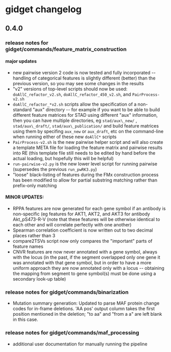 # gidget changelog

## 0.4.0

### release notes for gidget/commands/feature_matrix_construction

#### major updates

* new pairwise version 2 code is now tested and fully incorporated -- handling of categorical features is slightly different (better) than the previous version, so you may see some changes in the results
* "v2" versions of top-level scripts should now be used: ```doAllC_refactor_v2.sh```, ```doAllC_refactor_450_v2.sh```, and ```PairProcess-v2.sh```
* ```doAllC_refactor_*v2.sh``` scripts allow the specification of a non-standard "aux" directory -- for example if you want to be able to build different feature matrices for STAD using different "aux" information, then you can have multiple directories, eg ```stad/aux\_new/``` ,  ```stad/aux\_draft/```,  ```stad/aux\_publication/``` and build feature matrices using them by specifing ```aux_new``` or ```aux_draft```, etc on the command-line when running either of these new ```doAllC*``` scripts
* ```PairProcess-v2.sh``` is the new pairwise helper script and will also create a template META file for loading the feature matrix and pairwise results into RE (this template file still needs to be edited by hand before the actual loading, but hopefully this will be helpful)
* ```run-pairwise-v2.py``` is the new lower level script for running pairwise (supersedes the previous ```run_pwRK3.py```)
* "loose" black-listing of features during the FMx construction process has been modified to allow for partial substring matching rather than prefix-only matching

#### MINOR UPDATES:
* RPPA features are now generated for each gene symbol if an antibody is non-specific (eg features for AKT1, AKT2, and AKT3 for antibody Akt_pS473-R-V (note that these features will be otherwise identical to each other and will correlate perfectly with one another)
* Spearman correlation coefficient is now written out to two decimal places rather than 3
* compare2TSVs script now only compares the "important" parts of feature names
* CNVR features are now never annotated with a gene symbol, always with the locus (in the past, if the segment overlapped only one gene it was annotated with that gene symbol, but in order to have a more uniform approach they are now annotated only with a locus -- obtaining the mapping from segment to gene symbol(s) must be done using a secondary look-up table)



### release notes for gidget/commands/binarization
*  Mutation summary generation: Updated to parse MAF protein change codes for in-frame deletions.  'AA pos' output column takes the first position mentioned in the deletion; "to aa" and "from a a" are left blank in this case.

### release notes for gidget/commands/maf_processing
* additional user documentation for manually running the pipeline


